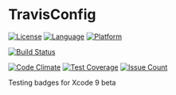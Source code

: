 # TravisConfig

[![License](https://img.shields.io/badge/license-MIT-blue.svg)](LICENSE)
[![Language](https://img.shields.io/badge/swift-4-orange.svg)](https://swift.org)
[![Platform](https://img.shields.io/badge/platform-iOS%2011-green.svg)](https://developer.apple.com/ios/)

[![Build Status](https://travis-ci.org/rayvinly/TravisConfig.svg?branch=master)](https://travis-ci.org/rayvinly/TravisConfig)

[![Code Climate](https://codeclimate.com/github/rayvinly/TravisConfig/badges/gpa.svg)](https://codeclimate.com/github/rayvinly/TravisConfig)
[![Test Coverage](https://codeclimate.com/github/rayvinly/TravisConfig/badges/coverage.svg)](https://codeclimate.com/github/rayvinly/TravisConfig/coverage)
[![Issue Count](https://codeclimate.com/github/rayvinly/TravisConfig/badges/issue_count.svg)](https://codeclimate.com/github/rayvinly/TravisConfig)


Testing badges for Xcode 9 beta
